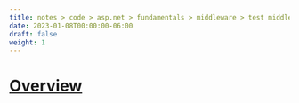 ```yaml
---
title: notes > code > asp.net > fundamentals > middleware > test middleware
date: 2023-01-08T00:00:00-06:00
draft: false
weight: 1
---
```


# [Overview](https://learn.microsoft.com/en-us/aspnet/core/test/middleware?view=aspnetcore-7.0)
